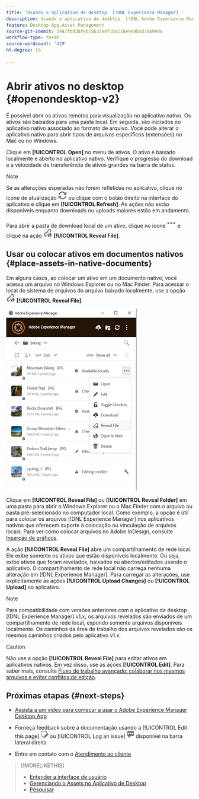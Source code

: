 ```yaml
---
title: 'Usando o aplicativo de desktop  [!DNL Experience Manager] '
description: Usando o aplicativo de desktop  [!DNL Adobe Experience Manager] .
feature: Desktop App,Asset Management
source-git-commit: 2947fbd3bfeb15b37a8f1b0118e969b5d70499d0
workflow-type: tm+mt
source-wordcount: '429'
ht-degree: 1%

---
```



# Abrir ativos no desktop {#openondesktop-v2}

É possível abrir os ativos remotos para visualização no aplicativo nativo. Os ativos são baixados para uma pasta local. Em seguida, são iniciados no aplicativo nativo associado ao formato de arquivo. Você pode alterar o aplicativo nativo para abrir tipos de arquivos específicos (extensões) no Mac ou no Windows.

Clique em **[!UICONTROL Open]** no menu de ativos. O ativo é baixado localmente e aberto no aplicativo nativo. Verifique o progresso do download e a velocidade de transferência de ativos grandes na barra de status.

<!-- ![Download progress bar for large-sized assets](assets/download_status_bar_da2.png "Download progress bar for large-sized assets")
-->

>[!NOTE]
>
>Se as alterações esperadas não forem refletidas no aplicativo, clique no ícone de atualização ![Ícone de atualização](assets/do-not-localize/refresh.png) ou clique com o botão direito na interface do aplicativo e clique em **[!UICONTROL Refresh]**. As ações não estão disponíveis enquanto downloads ou uploads maiores estão em andamento.

Para abrir a pasta de download local de um ativo, clique no ícone ![Mais ações](assets/do-not-localize/more2_da2.png) e clique na ação ![Revelar ícone](assets/do-not-localize/reveal_action2_da2.png) **[!UICONTROL Reveal File]**.

## Usar ou colocar ativos em documentos nativos {#place-assets-in-native-documents}

Em alguns casos, ao colocar um ativo em um documento nativo, você acessa um arquivo no Windows Explorer ou no Mac Finder. Para acessar o local do sistema de arquivos do arquivo baixado localmente, use a opção ![Ícone de Revelar](assets/do-not-localize/reveal_action2_da2.png) **[!UICONTROL Reveal File]**.

![Ação Revelar arquivo para um ativo](assets/revealfile_action_da2.png "Ação Revelar arquivo para um ativo")

Clique em **[!UICONTROL Reveal File]** ou **[!UICONTROL Reveal Folder]** em uma pasta para abrir o Windows Explorer ou o Mac Finder com o arquivo ou pasta pré-selecionado no computador local. Como exemplo, a opção é útil para colocar os arquivos [!DNL Experience Manager] nos aplicativos nativos que oferecem suporte à colocação ou vinculação de arquivos locais. Para ver como colocar arquivos no Adobe InDesign, consulte [Inserção de gráficos](https://helpx.adobe.com/br/indesign/using/placing-graphics.html).

A ação **[!UICONTROL Reveal File]** abre um compartilhamento de rede local. Ele exibe somente os ativos que estão disponíveis localmente. Ou seja, exibe ativos que foram revelados, baixados ou abertos/editados usando o aplicativo. O compartilhamento de rede local não carrega nenhuma alteração em [!DNL Experience Manager]. Para carregar as alterações, use explicitamente as ações **[!UICONTROL Upload Changes]** ou **[!UICONTROL Upload]** no aplicativo.

>[!NOTE]
>
>Para compatibilidade com versões anteriores com o aplicativo de desktop [!DNL Experience Manager] v1.x, os arquivos revelados são enviados de um compartilhamento de rede local, expondo somente arquivos disponíveis localmente. Os caminhos da área de trabalho dos arquivos revelados são os mesmos caminhos criados pelo aplicativo v1.x.

>[!CAUTION]
>
>Não use a opção **[!UICONTROL Reveal File]** para editar ativos em aplicativos nativos. Em vez disso, use as ações **[!UICONTROL Edit]**. Para saber mais, consulte [Fluxo de trabalho avançado: colaborar nos mesmos arquivos e evitar conflitos de edição](#adv-workflow-collaborate-avoid-conflicts).

## Próximas etapas {#next-steps}

* [Assista a um vídeo para começar a usar o Adobe Experience Manager Desktop App](https://experienceleague.adobe.com/pt-br/docs/experience-manager-learn/assets/creative-workflows/aem-desktop-app)

* Forneça feedback sobre a documentação usando a [!UICONTROL Edit this page] ![edite a página](assets/do-not-localize/edit-page.png) ou [!UICONTROL Log an issue] ![crie um problema do GitHub](assets/do-not-localize/github-issue.png) disponível na barra lateral direita

* Entre em contato com o [Atendimento ao cliente](https://experienceleague.adobe.com/pt-br?support-solution=General#support)

>[!MORELIKETHIS]
>
>* [Entender a interface de usuário](/help/using/user-interface.md)
>* [Gerenciando o Assets no Aplicativo de Desktop](/help/using/assets-management-tasks.md)
>* [Pesquisar](/help/using/search.md)
